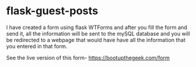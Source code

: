 # flask-guest-posts

I have created a form using flask WTForms and after you fill the form and send it, all the information will be sent to the mySQL database and you will be redirected to a webpage that would have have all the information that you entered in that form. 

See the live version of this form- https://bootupthegeek.com/form
